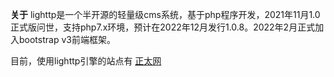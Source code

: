**关于**
lighttp是一个半开源的轻量级cms系统，基于php程序开发，2021年11月1.0正式版问世，支持php7.x环境，预计在2022年12月发行1.0.8。2022年2月正式加入bootstrap v3前端框架。

目前，使用lighttp引擎的站点有 [正太网](https://v2.shota.vip "正太网")
